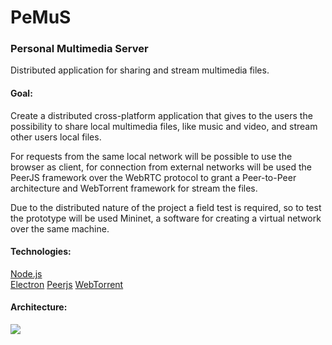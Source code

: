 # PeMuS

### Personal Multimedia Server

Distributed application for sharing and stream multimedia files.


#### Goal: 

Create a distributed cross-platform application that gives to the users the possibility to share local multimedia files, like music and video, and stream other users local files.

For requests from the same local network will be possible to use the browser as client, for connection from external networks will be used the PeerJS framework over the WebRTC protocol to grant a Peer-to-Peer architecture and WebTorrent framework for stream the files.

Due to the distributed nature of the project a field test is required, so to test the prototype will be used Mininet, a software for creating a virtual network over the same machine.


#### Technologies:
[Node.js](https://nodejs.org/it/)	
[Electron](https://electronjs.org/)
[Peerjs](https://github.com/peers/peerjs)
[WebTorrent](https://webtorrent.io/intro)



#### Architecture:

![](https://image.ibb.co/m0pXLd/Untitled.png)

